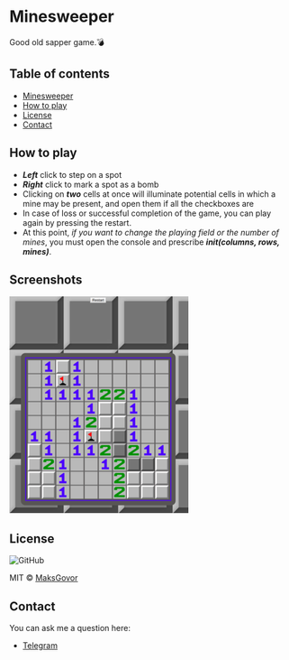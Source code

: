 # Minesweeper
Good old sapper game.💣

## Table of contents
  * [Minesweeper](#minesweeper)
  * [How to play](#how-to-play)
  * [License](#license)
  * [Contact](#contact)

## How to play
 - ***Left*** click to step on a spot
 - ***Right*** click to mark a spot as a bomb
 - Clicking on ***two*** cells at once will illuminate potential cells in which a mine may be present, and open them if all the checkboxes are 
 - In case of loss or successful completion of the game, you can play again by pressing the restart.
 - At this point, *if you want to change the playing field or the number of mines*, you must open the console and prescribe ***init(columns, rows, mines)***.

## Screenshots

![s1](https://github.com/MaksGovor/Images/blob/master/minesweeper/minesweepe.png)

## License

![GitHub](https://img.shields.io/github/license/MaksGovor/WeatherBot)

MIT © [MaksGovor](https://github.com/MaksGovor)

## Contact

You can ask me a question here: 
  * [Telegram](https://t.me/Maksgovorrr)


